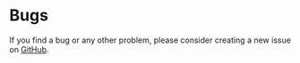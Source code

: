 # Bugs

If you find a bug or any other problem, please consider creating a new issue on [GitHub](https://github.com/chembl/chembl_webservices_2/issues).

